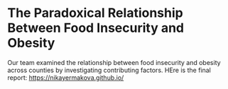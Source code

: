 # The Paradoxical Relationship Between Food Insecurity and Obesity
Our team examined the relationship between food insecurity and obesity across counties by investigating contributing factors. HEre is the final report:
https://nikayermakova.github.io/
